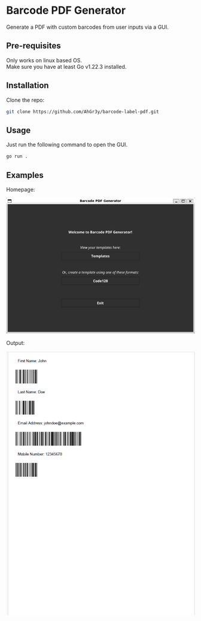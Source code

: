 # Barcode PDF Generator
Generate a PDF with custom barcodes from user inputs via a GUI.

## Pre-requisites
Only works on linux based OS.\
Make sure you have at least Go v1.22.3 installed.

## Installation

Clone the repo:

```bash
git clone https://github.com/AhGr3y/barcode-label-pdf.git
```

## Usage

Just run the following command to open the GUI.

```bash
go run .
```

## Examples

Homepage:

![homepage](./examples/homepage.png)

Output:

![output](./examples/output.png)
